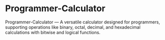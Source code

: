 # Programmer-Calculator
Programmer-Calculator — A versatile calculator designed for programmers, supporting operations like binary, octal, decimal, and hexadecimal calculations with bitwise and logical functions.
